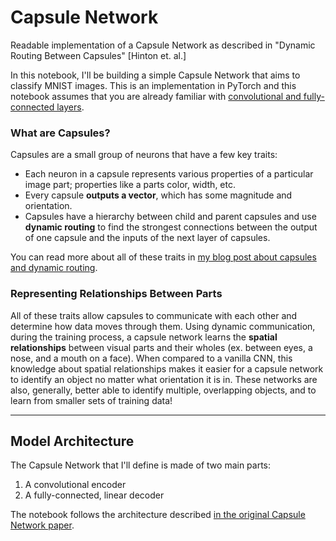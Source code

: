 # Capsule Network

Readable implementation of a Capsule Network as described in "Dynamic Routing Between Capsules" [Hinton et. al.]

In this notebook, I'll be building a simple Capsule Network that aims to classify MNIST images. 
This is an implementation in PyTorch and this notebook assumes that you are already familiar with [convolutional and fully-connected layers](https://cezannec.github.io/Convolutional_Neural_Networks/). 

### What are Capsules?

Capsules are a small group of neurons that have a few key traits:
* Each neuron in a capsule represents various properties of a particular image part; properties like a parts color, width, etc. 
* Every capsule **outputs a vector**, which has some magnitude and orientation.
* Capsules have a hierarchy between child and parent capsules and use **dynamic routing** to find the strongest connections between the output of one capsule and the inputs of the next layer of capsules. 

You can read more about all of these traits in [my blog post about capsules and dynamic routing](https://cezannec.github.io/Capsule_Networks/).

### Representing Relationships Between Parts

All of these traits allow capsules to communicate with each other and determine how data moves through them. 
Using dynamic communication, during the training process, a capsule network learns the **spatial relationships** between visual parts and their wholes (ex. between eyes, a nose, and a mouth on a face).
When compared to a vanilla CNN, this knowledge about spatial relationships makes it easier for a capsule network to identify an object no matter what orientation it is in. 
These networks are also, generally, better able to identify multiple, overlapping objects, and to learn from smaller sets of training data! 

---
## Model Architecture

The Capsule Network that I'll define is made of two main parts:
1. A convolutional encoder
2. A fully-connected, linear decoder

The notebook follows the architecture described [in the original Capsule Network paper](https://arxiv.org/pdf/1710.09829.pdf). 
